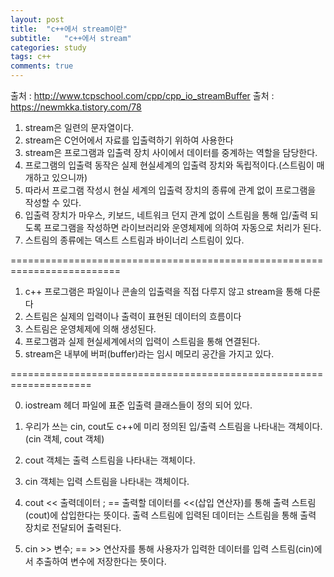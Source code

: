 ```yaml
---
layout: post
title:  "c++에서 stream이란"
subtitle:   "c++에서 stream"
categories: study
tags: c++
comments: true
---
```


출처 : http://www.tcpschool.com/cpp/cpp_io_streamBuffer
출처 : https://newmkka.tistory.com/78


1. stream은 일련의 문자열이다.
2. stream은 C언어에서 자료를 입출력하기 위하여 사용한다
3. stream은 프로그램과 입출력 장치 사이에서 데이터를 중계하는 역할을 담당한다.
4. 프로그램의 입출력 동작은 실제 현실세계의 입출력 장치와 독립적이다.(스트림이 매개하고 있으니까)
5. 따라서 프로그램 작성시 현실 세계의 입출력 장치의 종류에 관계 없이 프로그램을 작성할 수 있다.
6. 입출력 장치가 마우스, 키보드, 네트워크 던지 관계 없이 스트림을 통해 입/출력 되도록 프로그램을 작성하면 라이브러리와 운영체제에 의하여 자동으로 처리가 된다.
7. 스트림의 종류에는 덱스트 스트림과 바이너리 스트림이 있다.

=========================================================================

1. c++ 프로그램은 파일이나 콘솔의 입출력을 직접 다루지 않고 stream을 통해 다룬다
2. 스트림은 실제의 입력이나 출력이 표현된 데이터의 흐름이다
3. 스트림은 운영체제에 의해 생성된다.
4. 프로그램과 실제 현실세계에서의 입력이 스트림을 통해 연결된다.
5. stream은 내부에 버퍼(buffer)라는 임시 메모리 공간을 가지고 있다.


====================================================================

0. iostream 헤더 파일에 표준 입출력 클래스들이 정의 되어 있다.

1. 우리가 쓰는 cin, cout도 c++에 미리 정의된 입/출력 스트림을 나타내는 객체이다. (cin 객체, cout 객체)

2. cout 객체는 출력 스트림을 나타내는 객체이다.

3. cin 객체는 입력 스트림을 나타내는 객체이다.

4. cout << 출력데이터 ; == 출력할 데이터를 <<(삽입 연산자)를 통해 출력 스트림(cout)에 삽입한다는 뜻이다.
출력 스트림에 입력된 데이터는 스트림을 통해 출력 장치로 전달되어 출력된다.



5. cin >> 변수; == >> 연산자를 통해 사용자가 입력한 데이터를 입력 스트림(cin)에서 추출하여 변수에 저장한다는 뜻이다.
